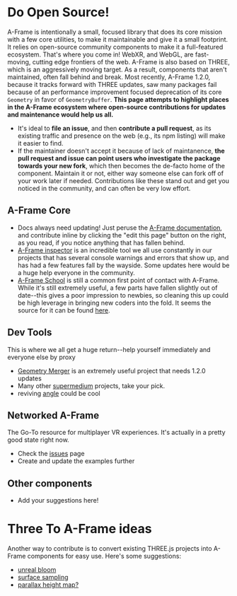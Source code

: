 # Do Open Source!
A-Frame is intentionally a small, focused library that does its core mission with a few core utilities, to make it maintainable and give it a small footprint. It relies on open-source community components to make it a full-featured ecosystem. That's where you come in!
WebXR, and WebGL, are fast-moving, cutting edge frontiers of the web. A-Frame is also based on THREE, which is an aggressively moving target. As a result, components that aren't maintained, often fall behind and break. Most recently, A-Frame 1.2.0, because it tracks forward with THREE updates, saw many packages fail because of an performance improvement focused deprecation of its core `Geometry` in favor of `GeometryBuffer`.
**This page attempts to highlight places in the A-Frame ecosystem where open-source contributions for updates and maintenance would help us all.**

- It's ideal to **file an issue**, and then **contribute a pull request**, as its existing traffic and presence on the web (e.g., its npm listing) will make it easier to find.
- If the maintainer doesn't accept it because of lack of maintanence, **the pull request and issue can point users who investigate the package towards your new fork**, which then becomes the de-facto home of the component. Maintain it or not, either way someone else can fork off of your work later if needed.
Contributions like these stand out and get you noticed in the community, and can often be very low effort.

## A-Frame Core
- Docs always need updating! Just peruse the [A-Frame documentation](https://aframe.io/docs/master/introduction/), and contribute inline by clicking the "edit this page" button on the right, as you read, if you notice anything that has fallen behind.
- [A-Frame inspector](https://github.com/aframevr/aframe-inspector) is an incredible tool we all use constantly in our projects that has several console warnings and errors that show up, and has had a few features fall by the wayside. Some updates here would be a huge help everyone in the community.
- [A-Frame School](https://aframe.io/aframe-school/) is still a common first point of contact with A-Frame. While it's still extremely useful, a few parts have fallen slightly out of date--this gives a poor impression to newbies, so cleaning this up could be high leverage in bringing new coders into the fold. It seems the source for it can be found [here](https://github.com/aframevr/aframe-school/blob/master/content.md).

## Dev Tools
This is where we all get a huge return--help yourself immediately and everyone else by proxy

- [Geometry Merger](https://github.com/supermedium/superframe/issues/298) is an extremely useful project that needs 1.2.0 updates
- Many other [supermedium](https://github.com/supermedium/superframe) projects, take your pick.
- reviving [angle](https://github.com/ngokevin/angle) could be cool

## Networked A-Frame
The Go-To resource for multiplayer VR experiences. It's actually in a pretty good state right now.

- Check the [issues](https://github.com/networked-aframe/networked-aframe) page
- Create and update the examples further

## Other components
- Add your suggestions here!

# Three To A-Frame ideas
Another way to contribute is to convert existing THREE.js projects into A-Frame components for easy use. Here's some suggestions:

- [unreal bloom](https://threejs.org/examples/webgl_postprocessing_unreal_bloom.html)
- [surface sampling](https://tympanus.net/codrops/2021/08/31/surface-sampling-in-three-js/)
- [parallax height map?](https://techbrood.com/threejs/examples/webgl_materials_parallaxmap.html)
